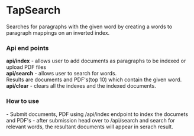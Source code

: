 # TapSearch
Searches for paragraphs with the given word by creating a words to paragraph mappings on an inverted index.

<h3>Api end points</h3>
<b>api/index</b>  - allows user to add documents as paragraphs to be indexed or upload PDF files <br/>
<b>api/search</b> - allows user to search for words. <br/>
                    Results are documents and PDF's(top 10) which contain the given word. <br/>
<b>api/clear</b>  - clears all the indexes and the indexed documents.

<h3> How to use </h3>
- Submit documents, PDF using /api/index endpoint to index the documets and PDF's
- after submission head over to /api/search and search for relevant words, the resultant documents will appear in serach result.



